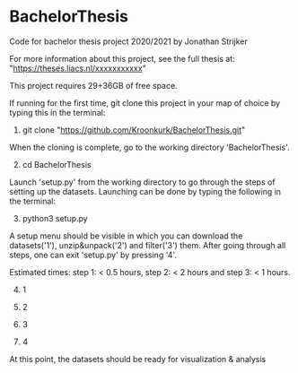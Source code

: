 # BachelorThesis
Code for bachelor thesis project 2020/2021 by Jonathan Strijker

For more information about this project, see the full thesis at: "https://theses.liacs.nl/xxxxxxxxxxx"

This project requires 29+36GB of free space.

If running for the first time, git clone this project in your map of choice by typing this in the terminal:
1. git clone "https://github.com/Kroonkurk/BachelorThesis.git"

When the cloning is complete, go to the working directory 'BachelorThesis'.

2. cd BachelorThesis 

Launch 'setup.py' from the working directory to go through the steps of setting up the datasets. Launching can be done by typing the following in the terminal:

3. python3 setup.py

A setup menu should be visible in which you can download the datasets('1'), unzip&unpack('2') and filter('3') them. After going through all steps, one can exit 'setup.py' by pressing '4'. 

Estimated times: step 1: < 0.5 hours, step 2: < 2 hours and step 3: < 1 hours.

4. 1

5. 2

6. 3

7. 4

At this point, the datasets should be ready for visualization & analysis
